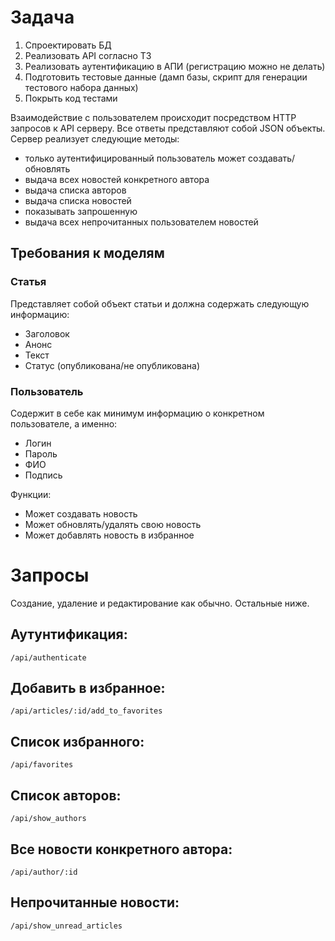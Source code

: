 # Задача
1. Спроектировать БД
2. Реализовать API согласно ТЗ
3. Реализовать аутентификацию в АПИ (регистрацию можно не делать)
4. Подготовить тестовые данные (дамп базы, скрипт для генерации тестового набора данных)
5. Покрыть код тестами

Взаимодействие с пользователем происходит посредством HTTP запросов к API серверу. Все ответы представляют собой JSON объекты.
Сервер реализует следующие методы:
- только аутентифицированный пользователь может создавать/обновлять
- выдача всех новостей конкретного автора
- выдача списка авторов
- выдача списка новостей
- показывать запрошенную
- выдача всех непрочитанных пользователем новостей

## Требования к моделям

### Статья
Представляет собой объект статьи и должна содержать следующую информацию:
- Заголовок
- Анонс
- Текст
- Статус (опубликована/не опубликована)


### Пользователь
Содержит в себе как минимум информацию о конкретном пользователе, а именно:
- Логин
- Пароль
- ФИО
- Подпись

Функции:
- Может создавать новость
- Может обновлять/удалять свою новость
- Может добавлять новость в избранное


# Запросы

Создание, удаление и редактирование как обычно. Остальные ниже.

## Аутунтификация:
```
/api/authenticate
```

## Добавить в избранное:
```
/api/articles/:id/add_to_favorites
```

## Список избранного:
```
/api/favorites
```

## Список авторов:
```
/api/show_authors
```

## Все новости конкретного автора:
```
/api/author/:id
```

## Непрочитанные новости:
```
/api/show_unread_articles
```
